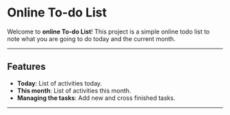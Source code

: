 # Online To-do List

Welcome to **online To-do List**! This project is a simple online todo list to note what you are going to do today and the current month.

---

## Features

- **Today**: List of activities today.  
- **This month**: List of activities this month.    
- **Managing the tasks**: Add new and cross finished tasks.  
  
---
